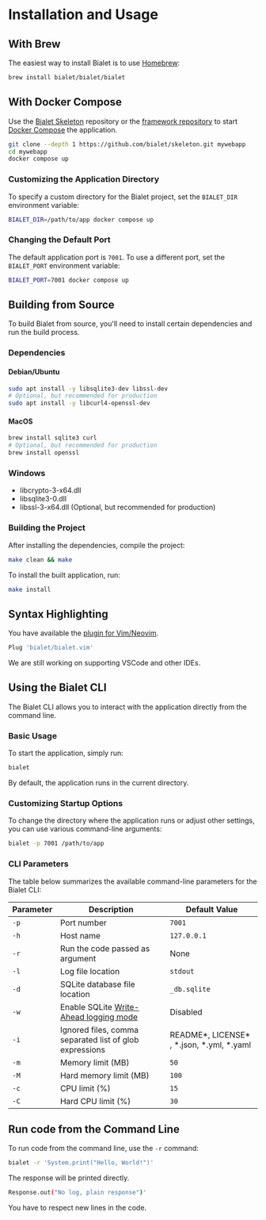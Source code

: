 # Installation and Usage

## With Brew

The easiest way to install Bialet is to use [Homebrew](https://brew.sh/):

```bash
brew install bialet/bialet/bialet
```

## With Docker Compose

Use the [Bialet Skeleton](https://github.com/bialet/skeleton) repository or the [framework repository](https://github.com/bialet/bialet)
to start [Docker Compose](https://docs.docker.com/compose/) the application.

```bash
git clone --depth 1 https://github.com/bialet/skeleton.git mywebapp
cd mywebapp
docker compose up
```

### Customizing the Application Directory

To specify a custom directory for the Bialet project, set the `BIALET_DIR` environment variable:

```bash
BIALET_DIR=/path/to/app docker compose up
```

### Changing the Default Port

The default application port is `7001`. To use a different port, set the `BIALET_PORT` environment variable:

```bash
BIALET_PORT=7001 docker compose up
```

## Building from Source

To build Bialet from source, you'll need to install certain dependencies and run the build process.

### Dependencies

#### Debian/Ubuntu

```bash
sudo apt install -y libsqlite3-dev libssl-dev 
# Optional, but recommended for production
sudo apt install -y libcurl4-openssl-dev
```

#### MacOS

```bash
brew install sqlite3 curl
# Optional, but recommended for production
brew install openssl
```

### Windows

* libcrypto-3-x64.dll
* libsqlite3-0.dll
* libssl-3-x64.dll (Optional, but recommended for production)

### Building the Project

After installing the dependencies, compile the project:

```bash
make clean && make
```

To install the built application, run:

```bash
make install
```

## Syntax Highlighting

You have available the [plugin for Vim/Neovim](https://github.com/bialet/bialet.vim).

```bash
Plug 'bialet/bialet.vim'
```

We are still working on supporting VSCode and other IDEs.

## Using the Bialet CLI

The Bialet CLI allows you to interact with the application directly from the command line.

### Basic Usage

To start the application, simply run:

```bash
bialet
```

By default, the application runs in the current directory.

### Customizing Startup Options

To change the directory where the application runs or adjust other settings, you can use various command-line arguments:

```bash
bialet -p 7001 /path/to/app
```

### CLI Parameters

The table below summarizes the available command-line parameters for the Bialet CLI:

| Parameter | Description | Default Value |
| --- | --- | --- |
| `-p` | Port number | `7001` |
| `-h` | Host name | `127.0.0.1` |
| `-r` | Run the code passed as argument | None |
| `-l` | Log file location | `stdout` |
| `-d` | SQLite database file location | `_db.sqlite` |
| `-w` | Enable SQLite [Write-Ahead logging mode](https://www.sqlite.org/wal.html) | Disabled |
| `-i` | Ignored files, comma separated list of glob expressions | README\*, LICENSE\* , \*.json, \*.yml, \*.yaml |
| `-m` | Memory limit (MB) | `50` |
| `-M` | Hard memory limit (MB) | `100` |
| `-c` | CPU limit (%) | `15` |
| `-C` | Hard CPU limit (%) | `30` |

## Run code from the Command Line

To run code from the command line, use the `-r` command:

```bash
bialet -r 'System.print("Hello, World!")'
```

The response will be printed directly.

```bash
Response.out("No log, plain response")'
```

You have to respect new lines in the code.
